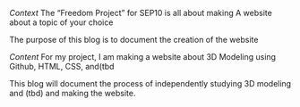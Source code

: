 *Context*
The “Freedom Project” for SEP10 is all about making A website about a topic of your choice 

The purpose of this blog is to document the creation of the website 

*Content*
For my project, I am making a website about 3D Modeling using Github, HTML, CSS, and(tbd

This blog will document the process of independently studying 3D modeling and (tbd) and making the website.
